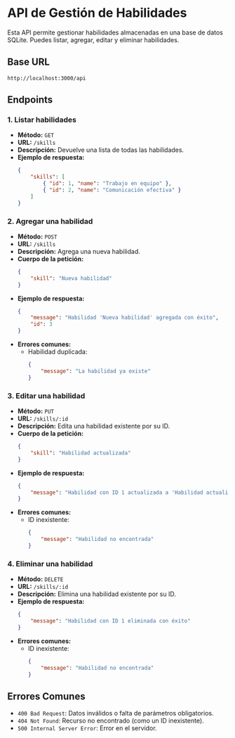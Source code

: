 # API de Gestión de Habilidades

Esta API permite gestionar habilidades almacenadas en una base de datos SQLite. Puedes listar, agregar, editar y eliminar habilidades.

## **Base URL**
```
http://localhost:3000/api
```

## **Endpoints**

### **1. Listar habilidades**
- **Método:** `GET`
- **URL:** `/skills`
- **Descripción:** Devuelve una lista de todas las habilidades.
- **Ejemplo de respuesta:**
  ```json
  {
      "skills": [
          { "id": 1, "name": "Trabajo en equipo" },
          { "id": 2, "name": "Comunicación efectiva" }
      ]
  }
  ```

### **2. Agregar una habilidad**
- **Método:** `POST`
- **URL:** `/skills`
- **Descripción:** Agrega una nueva habilidad.
- **Cuerpo de la petición:**
  ```json
  {
      "skill": "Nueva habilidad"
  }
  ```
- **Ejemplo de respuesta:**
  ```json
  {
      "message": "Habilidad 'Nueva habilidad' agregada con éxito",
      "id": 3
  }
  ```
- **Errores comunes:**
  - Habilidad duplicada:
    ```json
    {
        "message": "La habilidad ya existe"
    }
    ```

### **3. Editar una habilidad**
- **Método:** `PUT`
- **URL:** `/skills/:id`
- **Descripción:** Edita una habilidad existente por su ID.
- **Cuerpo de la petición:**
  ```json
  {
      "skill": "Habilidad actualizada"
  }
  ```
- **Ejemplo de respuesta:**
  ```json
  {
      "message": "Habilidad con ID 1 actualizada a 'Habilidad actualizada'"
  }
  ```
- **Errores comunes:**
  - ID inexistente:
    ```json
    {
        "message": "Habilidad no encontrada"
    }
    ```

### **4. Eliminar una habilidad**
- **Método:** `DELETE`
- **URL:** `/skills/:id`
- **Descripción:** Elimina una habilidad existente por su ID.
- **Ejemplo de respuesta:**
  ```json
  {
      "message": "Habilidad con ID 1 eliminada con éxito"
  }
  ```
- **Errores comunes:**
  - ID inexistente:
    ```json
    {
        "message": "Habilidad no encontrada"
    }
    ```

## **Errores Comunes**
- `400 Bad Request`: Datos inválidos o falta de parámetros obligatorios.
- `404 Not Found`: Recurso no encontrado (como un ID inexistente).
- `500 Internal Server Error`: Error en el servidor.

